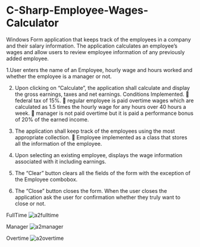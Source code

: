# C-Sharp-Employee-Wages-Calculator
 Windows Form application that keeps track of the employees in a company and their salary information.
 The application calculates an employee’s wages and allow users to review employee information of any previously 
 added employee. 
 
1.User enters the name of an Employee, hourly wage and hours worked and whether the employee is a manager or not. 

2. Upon clicking on “Calculate”, the application shall calculate and display the gross earnings, taxes and net earnings. 
Conditions Implemented. 
 federal tax of 15%. 
 regular employee is paid overtime wages which are calculated as 1.5 times the hourly wage for any hours over 40 hours a week.
 manager is not paid overtime but it is paid a performance bonus of 20% of the earned income. 


3. The application shall keep track of the employees using the most appropriate collection. 
 Employee implemented as a class that stores all the information of the employee. 

4. Upon selecting an existing employee, displays the wage information associated with it including earnings. 
5. The “Clear” button clears all the fields of the form with the exception of the Employee combobox. 
6. The “Close” button  closes the form. When the user closes the application ask the user for confirmation whether they truly want to close or not. 
 

FullTime
![a2fulltime](https://cloud.githubusercontent.com/assets/27964815/26606580/75f9cb5e-4560-11e7-9cf4-f6a20d6842d0.PNG)

Manager
![a2manager](https://cloud.githubusercontent.com/assets/27964815/26606618/90f48a0c-4560-11e7-877d-e9366afe6001.PNG)

Overtime
![a2overtime](https://cloud.githubusercontent.com/assets/27964815/26606667/c5d5ebd0-4560-11e7-8fab-cdeef4f4ea41.PNG)
